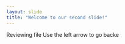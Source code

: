 ```yaml
---
layout: slide
title: "Welcome to our second slide!"
---
```

Reviewing file
Use the left arrow to go backe
